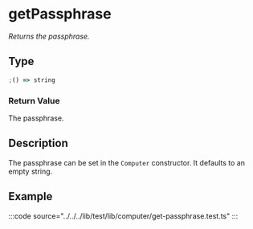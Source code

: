# getPassphrase

_Returns the passphrase._

## Type

```ts
;() => string
```

### Return Value

The passphrase.

## Description

The passphrase can be set in the `Computer` constructor. It defaults to an empty string.

## Example

:::code source="../../../lib/test/lib/computer/get-passphrase.test.ts" :::
